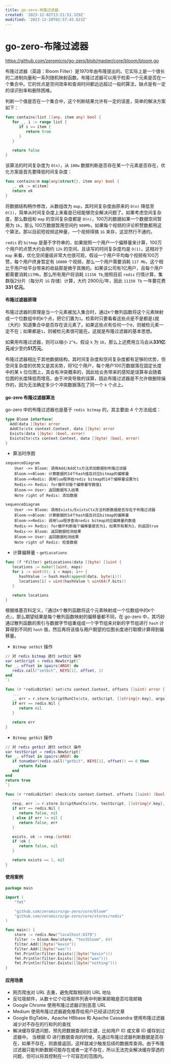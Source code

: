 ```yaml
---
title: go-zero-布隆过滤器
created: '2023-12-02T13:21:51.329Z'
modified: '2023-12-20T02:57:43.623Z'
---
```


# go-zero-布隆过滤器

https://github.com/zeromicro/go-zero/blob/master/core/bloom/bloom.go

布隆过滤器（英語：Bloom Filter）是1970年由布隆提出的。它实际上是一个很长的二进制向量和一系列随机映射函数。布隆过滤器可以用于检索一个元素是否在一个集合中。它的优点是空间效率和查询时间都远远超过一般的算法，缺点是有一定的误识别率和删除困难。

判断一个值是否在一个集合中，这个判断结果允许有一定的误差，简单的解决方案如下：
```go
func contains(list []any, item any) bool {
   for _, i := range list {
      if i == item {
         return true
      }
   }

   return false
}
```
该算法的时间复杂度为 `O(n)`，从 `100w` 数据判断是否存在某一个元素是否存在，优化方案是首先要降低时间复杂度：
```go
func contains(m map[any]struct{}, item any) bool {
   _, ok := m[item]
   return ok
}
```
将数据结构稍作修改，从数组改为 `map`，其时间复杂度由原来的 `O(n)` 降低至 `O(1)`，简单从时间复杂度上来看是已经能够完全解决问题了。如果考虑空间复杂度，那么数组和 `map` 的空间复杂度都是 `O(n)`，100万的数据如果一个数据空间暂用为 `1k`，那么 100万数据暂用空间约 `980Mb`，如果每个视频的评论积赞数都用这个算法，那以目前短视频这种量，一个视频得搞 `1G` 来存，这显然行不通的。

`redis` 的 `bitmap` 是基于字符串的，如果按照一个用户一个偏移量来计算，100万个用户的点赞大约会用约 `12k` 的空间，且读写的时间复杂度均是 `O(1)`，这相对于 `map` 来看，优化空间量级非常大也很可观，假设一个用户平均每个视频有100万赞，每个用户终身暂定有 `10000` 个视频，那么一个用户需要消耗 `117 Mb`，这个相比于用户给平台带来的收益那是微乎其微的。如果该公司有1亿用户，且每个用户都需要消耗`117Mb`，那么所有用户将消耗 `11158 Tb`,按照目前 `redis` 行情计算，集群版2分片（每分片 `1G` 存储）计算，大约 2900元/年，因此 `11158 Tb` 一年要花费 **331 亿元**。

#### 布隆过滤器原理
布隆过滤器的原理是当一个元素被加入集合时，通过`K`个散列函数将这个元素映射成一个位数组中的`K`个点，把它们置为`1`。检索时只要看看这些点是不是都是`1`就（大约）知道集合中是否存在该元素了。如果这些点有任何一个`0`，则被检元素一定不在；如果都是`1`，则被检元素很可能在。这就是布隆过滤器的基本思想。

如果用布隆过滤器，则可以缩小 `2^k`，假设 `k` 为 `16`，那么上述费用立马会从**331亿元**减少至约**51万元**。

布隆过滤器相比于其他数据结构，其时间复杂度和空间复杂度都有足够的优势，但空间复杂度的优势又是其劣势，将1亿个用户，每个用户100万数据落在固定长度中的某 `k` 位位图上，其会有冲突概率的，因此给业务带来的感知是误算率会随着位图的长度降低而增高，由于冲突导致的误算，因此布隆过滤器是不允许做删除操作的，因为无法确定多少个冲突数据落在了同一个 `k` 个点上。

#### go-zero 布隆过滤器算法
go-zero 中的布隆过滤器也是基于 `redis bitmap` 的，其主要由 4 个方法组成：
```go
type Bloom interface{
  Add(data []byte) error
  AddCtx(ctx context.Context, data []byte) error
  Exists(data []byte) (bool, error)
  ExistsCtx(ctx context.Context, data []byte) (bool, error)
}
```
- 算法时序图
```mermaid
sequenceDiagram
    User ->> Bloom: 调用Add/AddCtx方法添加数据到布隆过滤器
    Bloom->>Bloom: 计算数据的14个hash值及对应bitmap的偏移量
    Bloom->>Redis: 调用lua程序给redis bitmap的14个偏移量设置为1
    Redis->> Redis: for循环对每个偏移量写数值1
    Bloom->> User: 返回数据写入结果
    Note right of Redis: 添加数据
```
```mermaid
sequenceDiagram
    User ->> Bloom: 调用Exists/ExistsCtx方法判断数据是否存在于布隆过滤器
    Bloom->>Bloom: 计算数据的14个hash值及对应bitmap的偏移量
    Bloom->>Redis: 调用lua程序查询redis bitmap对应偏移量的数值
    Redis->> Redis: for循环判断每个偏移量是否为1，如果所有都为1，则返回true
    Redis->> Bloom: 返回数据检测结果
    Bloom->> User: 返回数据检测结果
    Note right of Redis: 检查数据
```
- 计算偏移量 - `getLocations`
```go
func (f *Filter) getLocations(data []byte) []uint {
   locations := make([]uint, maps)
   for i := uint(0); i < maps; i++ {
      hashValue := hash.Hash(append(data, byte(i)))
      locations[i] = uint(hashValue % uint64(f.bits))
   }

   return locations
}
```
根据维基百科定义，『通过`K`个散列函数将这个元素映射成一个位数组中的`K`个点』，那么期望结果是每个散列函数映射的偏移量都不同，在 go-zero 中，其巧妙通过散列函数的索引与数据字节组重组成一个字节组来对新的字节组进行 `hash` 计算得到不同的 `hash` 值，然后再将该值与用户期望的位图长度进行取模计算得到偏移量。

- `Bitmap setbit` 操作
```lua
// 对 redis bitmap 进行 setbit 操作
var setScript = redis.NewScript(`
for _, offset in ipairs(ARGV) do
   redis.call("setbit", KEYS[1], offset, 1)
end
`)
```
```go
func (r *redisBitSet) set(ctx context.Context, offsets []uint) error {
   ...
   _, err = r.store.ScriptRunCtx(ctx, setScript, []string{r.key}, args)
   if err == redis.Nil {
      return nil
   }

   return err
}
```

- `Bitmap getbit` 操作
```lua
// 对 redis getbit 进行 setbit 操作
var testScript = redis.NewScript(`
for _, offset in ipairs(ARGV) do
   if tonumber(redis.call("getbit", KEYS[1], offset)) == 0 then
      return false
   end
end
return true
`)
```
```go
func (r *redisBitSet) check(ctx context.Context, offsets []uint) (bool, error) {
   ...
   resp, err := r.store.ScriptRunCtx(ctx, testScript, []string{r.key}, args)
   if err == redis.Nil {
      return false, nil
   } else if err != nil {
      return false, err
   }

   exists, ok := resp.(int64)
   if !ok {
      return false, nil
   }

   return exists == 1, nil
}
```

#### 使用案例
```go
package main

import (
	"fmt"

	"github.com/zeromicro/go-zero/core/bloom"
	"github.com/zeromicro/go-zero/core/stores/redis"
)

func main() {
	store := redis.New("localhost:6379")
	filter := bloom.New(store, "testbloom", 64)
	filter.Add([]byte("kevin"))
	filter.Add([]byte("wan"))
	fmt.Println(filter.Exists([]byte("kevin")))
	fmt.Println(filter.Exists([]byte("wan")))
	fmt.Println(filter.Exists([]byte("nothing")))
}
```

#### 应用场景
- 网页爬虫对 URL 去重，避免爬取相同的 URL 地址
- 反垃圾邮件，从数十亿个垃圾邮件列表中判断某邮箱是否垃圾邮箱
- Google Chrome 使用布隆过滤器识别恶意 URL
- Medium 使用布隆过滤器避免推荐给用户已经读过的文章
- Google BigTable，Apache HBbase 和 Apache Cassandra 使用布隆过滤器减少对不存在的行和列的查找
- 解决缓存穿透问题，预先把数据查询的主键，比如用户 ID 或文章 ID 缓存到过滤器中。
当根据 ID 进行数据查询的时候，先通过布隆过滤器判断数据是否存在，如果不存在，则直接返回，这样就减少触发后续的数据库查询。由于布隆过滤器只能判断数据可能存在或者一定不存在，所以无法完全解决缓存穿透的问题，但可以将其控制在一个可容忍的范围内。

